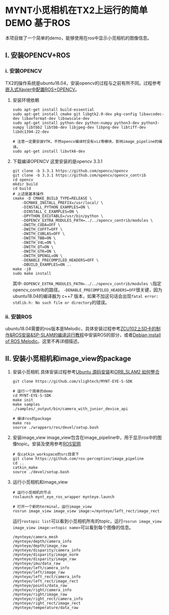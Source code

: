# MYNT小觅相机在TX2上运行的简单DEMO 基于ROS

本项目做了一个简单的demo，能够使用在ros中显示小觅相机的图像信息。

## I. 安装OPENCV+ROS

### i. 安装OPENCV

TX2的操作系统是ubuntu18.04，安装opencv的过程与之前有所不同。过程参考[嵌入式Xavier中配置ROS+OPENCV](http://www.yujincheng.net/2019/03/14/ros+opencv.html)。

1. 安装环境依赖
    ```
    sudo apt-get install build-essential
    sudo apt-get install cmake git libgtk2.0-dev pkg-config libavcodec-dev libavformat-dev libswscale-dev
    sudo apt-get install python-dev python-numpy python3-dev python3-numpy libtbb2 libtbb-dev libjpeg-dev libpng-dev libtiff-dev  libdc1394-22-dev
    
    # 注意一定要安装VTK，不然opencv编译时没有viz等模块，影响image_pipeline的编译。
    sudo apt-get install libvtk6-dev
    ```

2. 下载编译OPENCV
   这里安装的是opencv 3.3.1
    ```
    git clone -b 3.3.1 https://github.com/opencv/opencv
    git clone -b 3.3.1 https://github.com/opencv/opencv_contrib
    cd opencv
    mkdir build
    cd build
    # 上述是基本操作
    cmake -D CMAKE_BUILD_TYPE=RELEASE \
        -DCMAKE_INSTALL_PREFIX=/usr/local/ \
        -DINSTALL_PYTHON_EXAMPLES=ON \
        -DINSTALL_C_EXAMPLES=ON \
        -DPYTHON_EXCUTABLE=/usr/bin/python \
        -DOPENCV_EXTRA_MODULES_PATH=../../opencv_contrib/modules \
        -DWITH_CUDA=OFF \
        -DWITH_CUFFT=OFF \
        -DWITH_CUBLAS=OFF \
        -DWITH_TBB=ON \
        -DWITH_V4L=ON \
        -DWITH_QT=ON \
        -DWITH_GTK=ON \
        -DWITH_OPENGL=ON \
        -DENABLE_PRECOMPILED_HEADERS=OFF \
        -DBUILD_EXAMPLES=ON ..
    make -j8
    sudo make install
    ```
    其中`-DOPENCV_EXTRA_MODULES_PATH=../../opencv_contrib/modules \`指定opencv_contrib的路径。 `-DENABLE_PRECOMPILED_HEADERS=OFF`很关键，因为ubuntu18.04的编译器为 c++7 版本，如果不加这句话会出现`fatal error: stdlib.h: No such file or directory`的错误。

### ii. 安装ROS
ubuntu18.04需要的ros版本是Melodic，具体安装过程参考[ZCU102上SD卡的制作&ROS安装&SP-SLAM的编译运行教程](https://github.com/xxzzll11111/SDcard_ROS_SPSLAM#ii-安装ros)中安装ROS的部分，或者[Debian install of ROS Melodic](http://wiki.ros.org/melodic/Installation/Debian)。这里不再详细描述。

## II. 安装小觅相机和image_view的package

1. 安装小觅相机
    具体安装过程参考[Ubuntu 源码安装](https://mynt-eye-s-sdk-docs-zh-cn.readthedocs.io/zh_CN/latest/src/sdk/install_ubuntu_src.html)和[ORB_SLAM2 如何整合](https://mynt-eye-s-sdk-docs-zh-cn.readthedocs.io/zh_CN/latest/src/slam/orb_slam2.html)

    ```
    git clone https://github.com/slightech/MYNT-EYE-S-SDK

    # 运行一个简单的demo
    cd MYNT-EYE-S-SDK
    make init
    make samples
    ./samples/_output/bin/camera_with_junior_device_api

    # 编译ros的package
    make ros
    source ./wrappers/ros/devel/setup.bash
    ```

2. 安装image_view
   image_view包含在image_pipeline中，用于显示ros中的图像topic。安装及使用参考[ROS官网](http://wiki.ros.org/image_view?distro=melodic)
    ```
    # 在catkin_workspace的src目录下
    git clone https://github.com/ros-perception/image_pipeline
    cd ..
    catkin_make
    source ./devel/setup.bash
    ```

3. 运行小觅相机和image_view
    ```
    # 运行小觅相机的节点
    roslaunch mynt_eye_ros_wrapper mynteye.launch

    # 打开一个新的terminal，运行image_view
    rosrun image_view image_view image:=/mynteye/left_rect/image_rect
    ```
    运行`rostopic list`可以看到小觅相机所有的topic，运行`rosrun image_view image_view image:=<topic name>`可以看到每个图像的信息。
    ```
    /mynteye/camera_mesh
    /mynteye/depth/camera_info
    /mynteye/depth/image_raw
    /mynteye/disparity/camera_info
    /mynteye/disparity/image_norm
    /mynteye/disparity/image_raw
    /mynteye/imu/data_raw
    /mynteye/left/camera_info
    /mynteye/left/image_raw
    /mynteye/left_rect/camera_info
    /mynteye/left_rect/image_rect
    /mynteye/points/data_raw
    /mynteye/right/camera_info
    /mynteye/right/image_raw
    /mynteye/right_rect/camera_info
    /mynteye/right_rect/image_rect
    /mynteye/temperature/data_raw
    ```

